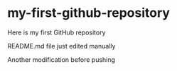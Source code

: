 # my-first-github-repository
Here is my first GitHub repository

README.md file just edited manually

Another modification before pushing